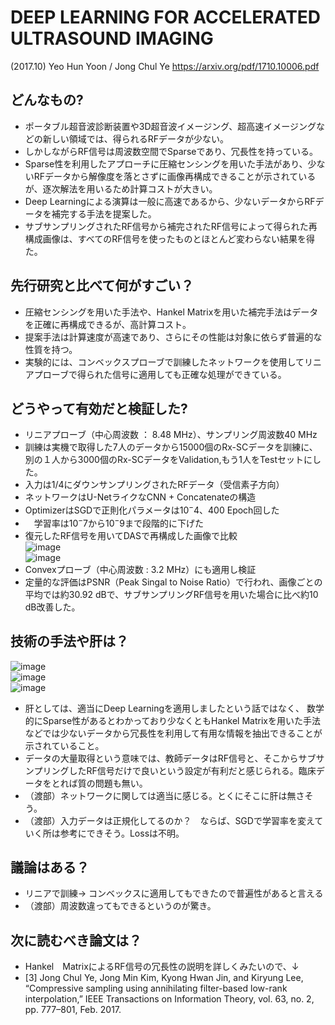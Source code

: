 
# DEEP LEARNING FOR ACCELERATED ULTRASOUND IMAGING
(2017.10) Yeo Hun Yoon / Jong Chul Ye 
https://arxiv.org/pdf/1710.10006.pdf

## どんなもの?
- ポータブル超音波診断装置や3D超音波イメージング、超高速イメージングなどの新しい領域では、得られるRFデータが少ない。  
- しかしながらRF信号は周波数空間でSparseであり、冗長性を持っている。  
- Sparse性を利用したアプローチに圧縮センシングを用いた手法があり、少ないRFデータから解像度を落とさずに画像再構成できることが示されているが、逐次解法を用いるため計算コストが大きい。  
- Deep Learningによる演算は一般に高速であるから、少ないデータからRFデータを補完する手法を提案した。  
- サブサンプリングされたRF信号から補完されたRF信号によって得られた再構成画像は、すべてのRF信号を使ったものとほとんど変わらない結果を得た。

## 先行研究と比べて何がすごい？
- 圧縮センシングを用いた手法や、Hankel Matrixを用いた補完手法はデータを正確に再構成できるが、高計算コスト。
- 提案手法は計算速度が高速であり、さらにその性能は対象に依らず普遍的な性質を持つ。
- 実験的には、コンベックスプローブで訓練したネットワークを使用してリニアプローブで得られた信号に適用しても正確な処理ができている。

## どうやって有効だと検証した?
- リニアプローブ（中心周波数 ： 8.48 MHz）、サンプリング周波数40 MHz  
- 訓練は実機で取得した7人のデータから15000個のRx-SCデータを訓練に、別の１人から3000個のRx-SCデータをValidation,もう1人をTestセットにした。  
- 入力は1/4にダウンサンプリングされたRFデータ（受信素子方向）  
- ネットワークはU-NetライクなCNN + Concatenateの構造  
- OptimizerはSGDで正則化パラメータは$10^-4$、400 Epoch回した  
- 　学習率は$10^-7$から$10^-9$まで段階的に下げた  
- 復元したRF信号を用いてDASで再構成した画像で比較  
![image](https://user-images.githubusercontent.com/12442472/48365943-b733d600-e6ef-11e8-88b4-5d15afa1e67e.png)  
![image](https://user-images.githubusercontent.com/12442472/48365947-b9963000-e6ef-11e8-8bc3-c69657f3cfc4.png)  
- Convexプローブ（中心周波数 : 3.2 MHz）にも適用し検証  
- 定量的な評価はPSNR（Peak Singal to Noise Ratio）で行われ、画像ごとの平均では約30.92 dBで、サブサンプリングRF信号を用いた場合に比べ約10 dB改善した。  
  
## 技術の手法や肝は？
![image](https://user-images.githubusercontent.com/12442472/48365795-3f65ab80-e6ef-11e8-96e6-9551c80d5530.png)  
![image](https://user-images.githubusercontent.com/12442472/48365799-42609c00-e6ef-11e8-9cd3-255ef430dbc4.png)  
![image](https://user-images.githubusercontent.com/12442472/48365746-1fce8300-e6ef-11e8-9b81-b735843c4132.png)  
- 肝としては、適当にDeep Learningを適用しましたという話ではなく、
数学的にSparse性があるとわかっており少なくともHankel Matrixを用いた手法などでは少ないデータから冗長性を利用して有用な情報を抽出できることが示されていること。  
- データの大量取得という意味では、教師データはRF信号と、そこからサブサンプリングしたRF信号だけで良いという設定が有利だと感じられる。臨床データをとれば質の問題も無い。  
- （渡部）ネットワークに関しては適当に感じる。とくにそこに肝は無さそう。
- （渡部）入力データは正規化してるのか？　ならば、SGDで学習率を変えていく所は参考にできそう。Lossは不明。

## 議論はある？
- リニアで訓練→ コンベックスに適用してもできたので普遍性があると言える  
- （渡部）周波数違ってもできるというのが驚き。  


## 次に読むべき論文は？
- Hankel　MatrixによるRF信号の冗長性の説明を詳しくみたいので、↓  
- [3] Jong Chul Ye, Jong Min Kim, Kyong Hwan Jin, and Kiryung Lee, “Compressive sampling using annihilating filter-based low-rank interpolation,” IEEE Transactions on Information Theory, vol. 63, no. 2, pp. 777–801, Feb. 2017.  

